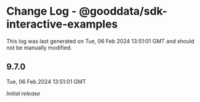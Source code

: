 # Change Log - @gooddata/sdk-interactive-examples

This log was last generated on Tue, 06 Feb 2024 13:51:01 GMT and should not be manually modified.

## 9.7.0
Tue, 06 Feb 2024 13:51:01 GMT

_Initial release_

